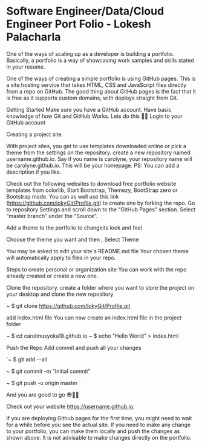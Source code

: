 
# Software Engineer/Data/Cloud Engineer Port Folio - Lokesh Palacharla

One of the ways of scaling up as a developer is building a portfolio. Basically, a portfolio is a way of showcasing work samples and skills stated in your resume.

One of the ways of creating a simple portfolio is using GitHub pages. This is a site hosting service that takes HTML, CSS and JavaScript files directly from a repo on GitHub. The good thing about GitHub pages is the fact that it is free as it supports custom domains, with deploys straight from Git.

Getting Started
Make sure you have a GitHub account.
Have basic knowledge of how Git and GitHub Works.
Lets do this 💪🏻
Login to your GitHub account

Creating a project site.

With project sites, you get to use templates downloaded online or pick a theme from the settings on the repository.
create a new repository named username.github.io. Say if you name is carolyne, your repository name will be carolyne.github.io. This will be your homepage. PS: You can add a description if you like.

Check out the following websites to download free portfolio website templates from colorlib, Start Bootstrap, Themezy, BootStrap zero or Bootstrap made. You can as well use this link (https://github.com/lokyGit/Profile.git) to create one by forking the repo.
Go to repository Settings and scroll down to the “GitHub Pages” section. Select “master branch” under the “Source”.

Add a theme to the portfolio to changeits look and feel


Choose the theme you want and then , Select Theme


You may be asked to edit your site`s README.md file
Your chosen theme will automatically apply to files in your repo.

Steps to create personal or organization site
You can work with the repo already created or create a new one.

Clone the repository.
create a folder where you want to store the project on your desktop and clone the new repository

~ $ git clone https://github.com/lokyGit/Profile.git

add index.html file
You can now create an index.html file in the project folder


~ $ cd carolmusyoka18.github.io
~ $ echo "Hello World" > index.html

Push the Repo
Add commit and push all your changes

`~ $ git add --all

~ $ git commit -m "Initial commit"

~ $ git push -u origin master
`

And you are good to go 😎🎉🎉

Check out your website https://username.github.io.

If you are deploying Github pages for the first time, you might need to wait for a while before you see the actual site. If you need to make any change to your portfolio, you can make them locally and push the changes as shown above. It is not advisable to make changes directly on the portfolio.
